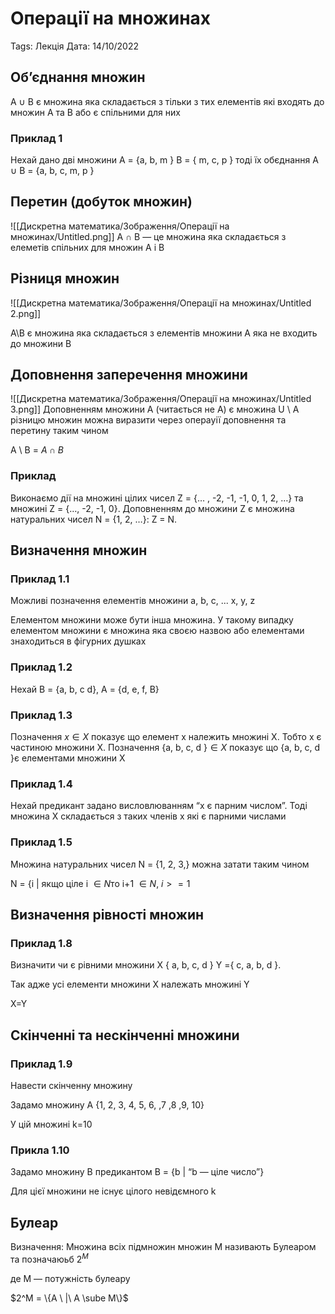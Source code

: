 # Операції на множинах

Tags: Лекція
Дата: 14/10/2022

## Об’єднання множин

A $\cup$ B є множина яка складається з тільки з тих елементів які входять до множин А та В або є спільними для них

### Приклад 1


Нехай дано дві множини A = {a, b, m } B = { m, c, p } тоді їх обєднання А $\cup$ B = {a, b, c, m, p }

## Перетин (добуток множин)

![[Дискретна математика/Зображення/Операції на множинах/Untitled.png]]
А $\cap$ B — це множина яка складається з елеметів спільних для множин A і В

## Різниця множин
![[Дискретна математика/Зображення/Операції на множинах/Untitled 2.png]]

А\B є множина яка складається з елементів множини А яка не входить до множини В

## Доповнення заперечення множини

![[Дискретна математика/Зображення/Операції на множинах/Untitled 3.png]]
Доповненням множини А (читається не А) є множина U \ A різницю множин можна виразити через операуії доповнення та перетину таким чином 

А \ B = $A \cap B$

### Приклад

Виконаємо дії на множині цілих чисел Z = {… , -2, -1, -1, 0, 1, 2,  …}  та множині Z = {…, -2, -1, 0}. Доповненням до множини Z є множина натуральних чисел N = {1, 2, …}: Z = N.

## Визначення множин

### Приклад 1.1

Можливі позначення елементів множини $\text {a, b, c, ... x, y, z}$

Елементом множини може бути інша множина. У такому випадку елементом множини є множина яка своєю назвою або елементами знаходиться в фігурних душках

### Приклад 1.2

Нехай $\text {B = \{a, b, c d\}, A = \{d, e, f, B\}}$

### Приклад 1.3

Позначення $x \in X$ показує що елемент x належить множині X. Тобто x є частиною множини X. Позначення $\text {\{a, b, c, d \}} \in X$ показує що $\text {\{a, b, c, d \} є елементами множини X}$

### Приклад 1.4

Нехай предикант задано висловлюванням “х є парним числом”. Тоді множина Х складається з таких членів х які є парними числами 

### Приклад 1.5

Множина натуральних чисел $\text {N = \{1, 2, 3,\}}$ можна затати таким чином 

$\text {N = \{ i | якщо ціле i }{\in N} \text {то i+1 } \in N , \ i >= 1$

## Визначення рівності множин

### Приклад 1.8

Визначити чи є рівними множини Х { a, b, c, d } Y ={ c, a, b, d }. 

Так адже усі елементи множини Х належать множині Y 

X=Y

## Скінченні та нескінченні множини

### Приклад 1.9

Навести скінченну множину 

Задамо множину A {1, 2, 3, 4, 5, 6, ,7 ,8 ,9, 10} 

У цій множині k=10

### Прикла 1.10

Задамо множину В предикантом В = {b | “b — ціле число”}

Для цієї множини не існує цілого невідємного k

## Булеар

Визначення: Множина всіх підмножин множин М називають Булеаром та позначаюьб $2^M$

де М — потужність булеару

$2^M = \{A \ |\ A \sube M\}$